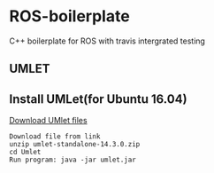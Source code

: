 # ROS-boilerplate
C++ boilerplate for ROS with travis intergrated testing

## UMLET

## Install UMLet(for Ubuntu 16.04)

[Download UMlet files](https://www.umlet.com/download/umlet_14_3/umlet-standalone-14.3.0.zip)
```
Download file from link
unzip umlet-standalone-14.3.0.zip
cd Umlet
Run program: java -jar umlet.jar 
```

